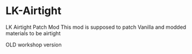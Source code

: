# LK-Airtight
LK Airtight Patch Mod
This mod is supposed to patch Vanilla and modded materials to be airtight 

OLD workshop version
